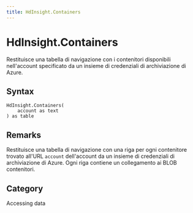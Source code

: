 ```yaml
---
title: HdInsight.Containers
---
```


# HdInsight.Containers


Restituisce una tabella di navigazione con i contenitori disponibili nell&#39;account specificato da un insieme di credenziali di archiviazione di Azure.


## Syntax

```powerquery
HdInsight.Containers(
    account as text
) as table
```


## Remarks

Restituisce una tabella di navigazione con una riga per ogni contenitore trovato all'URL <code>account</code> dell'account da un insieme di credenziali di archiviazione di Azure. Ogni riga contiene un collegamento ai BLOB contenitori.



## Category
Accessing data
